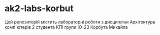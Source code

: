 # ak2-labs-korbut
Цей репозиторій містить лабораторні роботи з дисципліни Архітектура комп'ютерів 2 студента КПІ групи ІО-23 Корбута Михайла